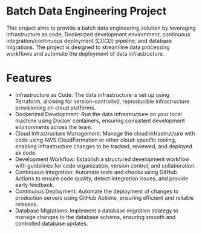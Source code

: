 # Batch Data Engineering Project
This project aims to provide a batch data engineering solution by leveraging infrastructure as code, Dockerized development environment, continuous integration/continuous deployment (CI/CD) pipeline, and database migrations. The project is designed to streamline data processing workflows and automate the deployment of data infrastructure.

# Features
- Infrastructure as Code: The data infrastructure is set up using Terraform, allowing for version-controlled, reproducible infrastructure provisioning on cloud platforms.
- Dockerized Development: Run the data infrastructure on your local machine using Docker containers, ensuring consistent development environments across the team.
- Cloud Infrastructure Management: Manage the cloud infrastructure with code using AWS CloudFormation or other cloud-specific tooling, enabling infrastructure changes to be tracked, reviewed, and deployed as code.
- Development Workflow: Establish a structured development workflow with guidelines for code organization, version control, and collaboration.
- Continuous Integration: Automate tests and checks using GitHub Actions to ensure code quality, detect integration issues, and provide early feedback.
- Continuous Deployment: Automate the deployment of changes to production servers using GitHub Actions, ensuring efficient and reliable releases.
- Database Migrations: Implement a database migration strategy to manage changes to the database schema, ensuring smooth and controlled database updates.
